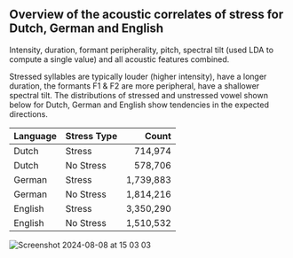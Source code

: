 ## Overview of the acoustic correlates of stress for Dutch, German and English

Intensity, duration, formant peripherality, pitch, spectral tilt (used LDA to compute a single value) and all acoustic features combined.

Stressed syllables are typically louder (higher intensity), have a longer duration, the formants F1 & F2 are more peripheral, have a shallower spectral tilt. The distributions of stressed and unstressed vowel shown below for Dutch, German and English show tendencies in the expected directions.

| Language | Stress Type  |      Count |
|----------|--------------|-----------:|
| Dutch    | Stress       |     714,974 |
| Dutch    | No Stress    |     578,706 |
| German   | Stress       |   1,739,883 |
| German   | No Stress    |   1,814,216 |
| English  | Stress       |   3,350,290 |
| English  | No Stress    |   1,510,532 |

![Screenshot 2024-08-08 at 15 03 03](https://github.com/user-attachments/assets/fed3ce5b-ade3-47cd-8428-caf9426fd004)
